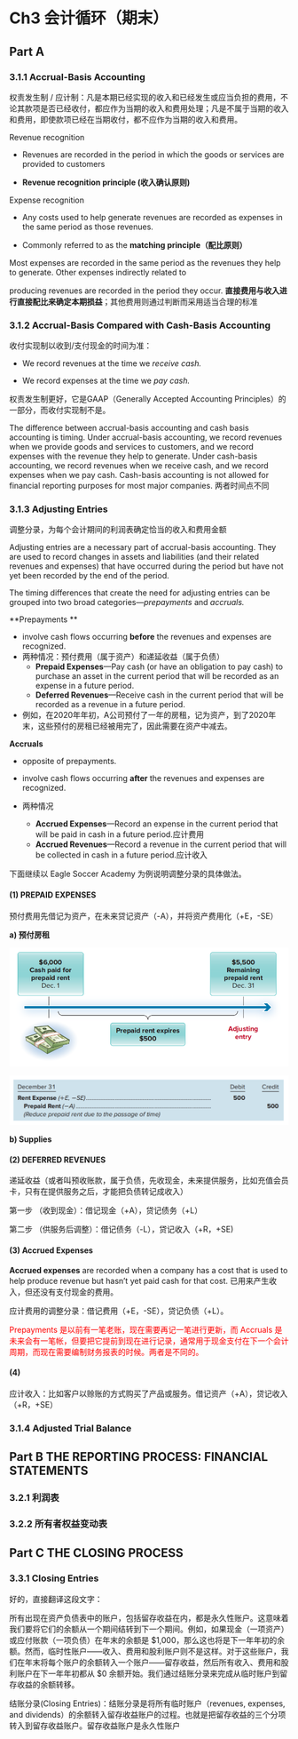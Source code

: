 # Ch3 会计循环（期末）

## Part A

### 3.1.1 Accrual-Basis Accounting

权责发生制 / 应计制：凡是本期已经实现的收入和已经发生或应当负担的费用，不论其款项是否已经收付，都应作为当期的收入和费用处理；凡是不属于当期的收入和费用，即使款项已经在当期收付，都不应作为当期的收入和费用。

Revenue recognition 

- Revenues are recorded in the period in which the goods or services are provided to customers

- **Revenue recognition principle (收入确认原则)**

Expense recognition

- Any costs used to help generate revenues are recorded as expenses in the same period as those revenues.

- Commonly referred to as the **matching principle（配比原则）**



Most expenses are recorded in the same period as the revenues they help to generate. Other expenses indirectly related to 

producing revenues are recorded in the period they occur. **直接费用与收入进行直接配比来确定本期损益**；其他费用则通过判断而采用适当合理的标准



### 3.1.2 Accrual-Basis Compared with Cash-Basis Accounting

收付实现制以收到/支付现金的时间为准：

- We record revenues at the time we *receive cash.*

- We record expenses at the time we *pay cash.*

权责发生制更好，它是GAAP（Generally Accepted Accounting Principles）的一部分，而收付实现制不是。



The difference between accrual-basis accounting and cash basis accounting is timing. Under accrual-basis accounting, we record revenues when we provide goods and services to customers, and we record expenses with the revenue they help to generate. Under cash-basis accounting, we record revenues when we receive cash, and we record expenses when we pay cash. Cash-basis accounting is not allowed for financial reporting purposes for most major companies. 两者时间点不同

### 3.1.3 Adjusting Entries

调整分录，为每个会计期间的利润表确定恰当的收入和费用金额

Adjusting entries are a necessary part of accrual-basis accounting. They are used to record changes in assets and liabilities (and their related revenues and expenses) that have occurred during the period but have not yet been recorded by the end of the period.



The timing differences that create the need for adjusting entries can be grouped into two broad categories—*prepayments* and *accruals.* 

**Prepayments **

- involve cash flows occurring **before** the revenues and expenses are recognized.
- 两种情况：预付费用（属于资产）和递延收益（属于负债）
  - **Prepaid Expenses**—Pay cash (or have an obligation to pay cash) to purchase an asset in the current period that will be recorded as an expense in a future period. 
  - **Deferred Revenues**—Receive cash in the current period that will be recorded as a revenue in a future period.
- 例如，在2020年年初，A公司预付了一年的房租，记为资产，到了2020年末，这些预付的房租已经被用完了，因此需要在资产中减去。

**Accruals**

- opposite of prepayments. 

- involve cash flows occurring **after** the revenues and expenses are recognized.
- 两种情况
  - **Accrued Expenses**—Record an expense in the current period that will be paid in cash in a future period.应计费用
  - **Accrued Revenues**—Record a revenue in the current period that will be collected in cash in a future period.应计收入



下面继续以 Eagle Soccer Academy 为例说明调整分录的具体做法。

#### (1) PREPAID EXPENSES

预付费用先借记为资产，在未来贷记资产（-A），并将资产费用化（+E，-SE）

**a) 预付房租**

![image-20241126210756777](md-images/image-20241126210756777.png)

![image-20241126210445628](md-images/image-20241126210445628.png)

**b) Supplies**



#### (2) DEFERRED REVENUES

递延收益（或者叫预收账款，属于负债，先收现金，未来提供服务，比如充值会员卡，只有在提供服务之后，才能把负债转记成收入）

第一步 （收到现金）：借记现金（+A），贷记债务（+L）

第二步 （供服务后调整）：借记债务（-L），贷记收入（+R，+SE)



#### (3) Accrued Expenses

**Accrued expenses** are recorded when a company has a cost that is used to help produce revenue but hasn’t yet paid cash for that cost. 已用来产生收入，但还没有支付现金的费用。

应计费用的调整分录：借记费用（+E，-SE），贷记负债（+L）。

<font color=red>Prepayments 是以前有一笔老账，现在需要再记一笔进行更新，而 Accruals 是未来会有一笔帐，但要把它提前到现在进行记录，通常用于现金支付在下一个会计周期，而现在需要编制财务报表的时候。两者是不同的。</font>



#### (4) 

应计收入：比如客户以赊账的方式购买了产品或服务。借记资产（+A），贷记收入（+R，+SE）



### 3.1.4 Adjusted Trial Balance



## Part B THE REPORTING PROCESS: FINANCIAL STATEMENTS

### 3.2.1 利润表



### 3.2.2 所有者权益变动表



## Part C THE CLOSING PROCESS

### 3.3.1 Closing Entries

好的，直接翻译这段文字：

所有出现在资产负债表中的账户，包括留存收益在内，都是永久性账户。这意味着我们要将它们的余额从一个期间结转到下一个期间。例如，如果现金（一项资产）或应付账款（一项负债）在年末的余额是 \$1,000，那么这也将是下一年年初的余额。然而，临时性账户——收入、费用和股利账户则不是这样。对于这些账户，我们在年末将每个账户的余额转入一个账户——留存收益，然后所有收入、费用和股利账户在下一年年初都从 \$0 余额开始。我们通过结账分录来完成从临时账户到留存收益的余额转移。

结账分录(Closing Entries)：结账分录是将所有临时账户（revenues, expenses, and dividends）的余额转入留存收益账户的过程。也就是把留存收益的三个分项转入到留存收益账户。留存收益账户是永久性账户

